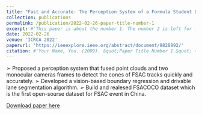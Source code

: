 ```yaml
---
title: "Fast and Accurate: The Perception System of a Formula Student Driverless Car"
collection: publications
permalink: /publication/2022-02-26-paper-title-number-1
excerpt: #'This paper is about the number 1. The number 2 is left for future work.'
date: 2022-02-26
venue: 'ICRCA 2022'
paperurl: 'https://ieeexplore.ieee.org/abstract/document/9828892/'
citation: #'Your Name, You. (2009). &quot;Paper Title Number 1.&quot; <i>Journal 1</i>. 1(1).'
---
```

➢ Proposed a perception system that fused point clouds and two monocular cameras frames to detect the cones of FSAC tracks quickly and accurately.
➢ Developed a vision-based boundary regression and drivable lane segmentation algorithm.
➢ Build and realesed FSACOCO dataset which is the first open-sourse dataset for FSAC event in China.

[Download paper here](https://ieeexplore.ieee.org/abstract/document/9828892/)
